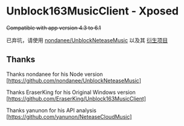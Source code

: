 # Unblock163MusicClient - Xposed
~~Compatible with app version 4.3 to 6.1~~

已弃坑，请使用 [nondanee/UnblockNeteaseMusic](https://github.com/nondanee/UnblockNeteaseMusic) 以及其 [衍生项目](https://github.com/nondanee/UnblockNeteaseMusic/issues/233#issuecomment-530774606)


## Thanks
Thanks nondanee for his Node version [https://github.com/nondanee/UnblockNeteaseMusic]

Thanks EraserKing for his Original Windows version [https://github.com/EraserKing/Unblock163MusicClient]

Thanks yanunon for his API analysis [https://github.com/yanunon/NeteaseCloudMusic]